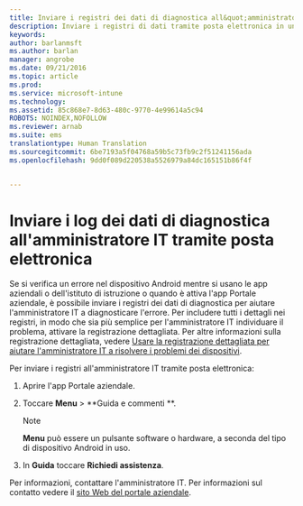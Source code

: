 ```yaml
---
title: Inviare i registri dei dati di diagnostica all&quot;amministratore IT tramite posta elettronica | Microsoft Intune
description: Inviare i registri di dati tramite posta elettronica in un dispositivo Android
keywords: 
author: barlanmsft
ms.author: barlan
manager: angrobe
ms.date: 09/21/2016
ms.topic: article
ms.prod: 
ms.service: microsoft-intune
ms.technology: 
ms.assetid: 85c868e7-8d63-480c-9770-4e99614a5c94
ROBOTS: NOINDEX,NOFOLLOW
ms.reviewer: arnab
ms.suite: ems
translationtype: Human Translation
ms.sourcegitcommit: 6be7193a5f04768a59b5c73fb9c2f51241156ada
ms.openlocfilehash: 9dd0f089d220538a5526979a84dc165151b86f4f


---
```



# <a name="send-diagnostic-data-logs-to-your-it-admin-using-email"></a>Inviare i log dei dati di diagnostica all'amministratore IT tramite posta elettronica

Se si verifica un errore nel dispositivo Android mentre si usano le app aziendali o dell'istituto di istruzione o quando è attiva l'app Portale aziendale, è possibile inviare i registri dei dati di diagnostica per aiutare l'amministratore IT a diagnosticare l'errore. Per includere tutti i dettagli nei registri, in modo che sia più semplice per l'amministratore IT individuare il problema, attivare la registrazione dettagliata. Per altre informazioni sulla registrazione dettagliata, vedere [Usare la registrazione dettagliata per aiutare l'amministratore IT a risolvere i problemi dei dispositivi](use-verbose-logging-to-help-your-it-administrator-fix-device-issues-android.md).

Per inviare i registri all'amministratore IT tramite posta elettronica:

1.  Aprire l'app Portale aziendale.

2.  Toccare **Menu** &gt;  **Guida e commenti **.

    > [!NOTE]
    > **Menu** può essere un pulsante software o hardware, a seconda del tipo di dispositivo Android in uso.

3.  In **Guida** toccare **Richiedi assistenza**.

Per informazioni, contattare l'amministratore IT. Per informazioni sul contatto vedere il [sito Web del portale aziendale](http://portal.manage.microsoft.com).



<!--HONumber=Oct16_HO2-->


